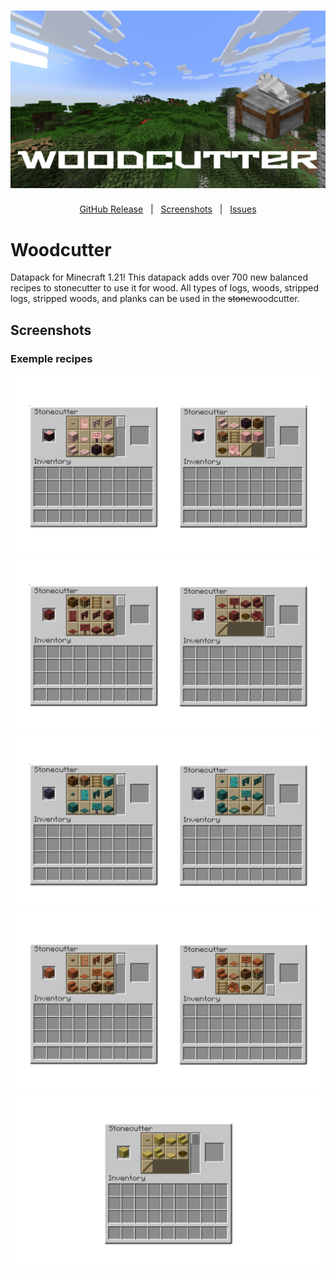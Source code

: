 <h1 id="topBanner"align="center">
    <img src=".github\resources\BannerWoodcutter.png" alt="Woodcutter Banner" />
</h1>

<div align="center">
    
[GitHub Release][release]&nbsp;&nbsp;&nbsp;|&nbsp;&nbsp;&nbsp;[Screenshots](#screenshots)&nbsp;&nbsp;&nbsp;|&nbsp;&nbsp;&nbsp;[Issues][issues]
</div>

<h1>Woodcutter</h1>
Datapack for Minecraft 1.21! This datapack adds over 700 new balanced recipes to stonecutter to use it for wood. All types of logs, woods, stripped logs, stripped woods, and planks can be used in the <del>stone</del>woodcutter.

<h2 id="screenshots">Screenshots</h2>

<h3>Exemple recipes</h3>
<img src=".github/resources/log.png" />

<img src=".github/resources/strippedlog.png" />

<img src=".github/resources/wood.png" />

<img src=".github/resources/strippedwood.png" />

<img src=".github/resources/plank.png" />

[release]:https://github.com/ChillCraftDevelopment/Woodcutter/releases/latest "Latest Release (external link)"
[issues]:https://github.com/ChillCraftDevelopment/Woodcutter/issues "Issues (external link)"